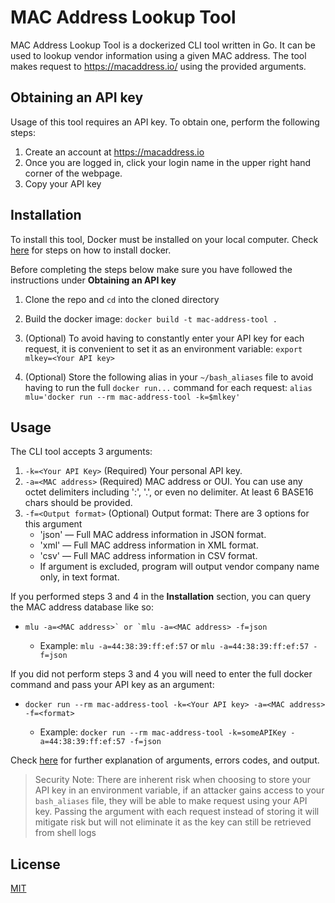 # MAC Address Lookup Tool

MAC Address Lookup Tool is a dockerized CLI tool written in Go. It can be used to lookup vendor information using a given MAC address. 
The tool makes request to https://macaddress.io/ using the provided arguments.


## Obtaining an API key

Usage of this tool requires an API key. To obtain one, perform the following steps: 
1. Create an account at https://macaddress.io
2. Once you are logged in, click your login name in the upper right hand corner of the webpage.
3. Copy your API key 


## Installation

To install this tool, Docker must be installed on your local computer. Check [here](https://docs.docker.com/get-docker/) for steps on how to install docker.

Before completing the steps below make sure you have followed the instructions under **Obtaining an API key**


1. Clone the repo and `cd` into the cloned directory

2. Build the docker image: `docker build -t mac-address-tool .`
3. (Optional) To avoid having to constantly enter your API key for each request, it is convenient to set it as an environment variable: `export mlkey=<Your API key>`
4. (Optional) Store the following alias in your `~/bash_aliases` file to avoid having to run the full `docker run...` command for each request: `alias mlu='docker run --rm mac-address-tool -k=$mlkey'`


## Usage

The CLI tool accepts 3 arguments:
1. `-k=<Your API Key>` (Required) Your personal API key.
2. `-a=<MAC address>` (Required) MAC address or OUI. You can use any octet delimiters including ':', '.', or even no delimiter. At least 6 BASE16 chars should be provided. 
3. `-f=<Output format>` (Optional) Output format: There are 3 options for this argument
      - 'json' — Full MAC address information in JSON format.
      - 'xml' — Full MAC address information in XML format.
      - 'csv' — Full MAC address information in CSV format.
      - If argument is excluded, program will output vendor company name only, in text format.


If you performed steps 3 and 4 in the **Installation** section, you can query the MAC address database like so:
-  ``mlu -a=<MAC address>` or `mlu -a=<MAC address> -f=json``
      
      - Example: `mlu -a=44:38:39:ff:ef:57` or `mlu -a=44:38:39:ff:ef:57 -f=json`

If you did not perform steps 3 and 4 you will need to enter the full docker command and pass your API key as an argument:
-  `docker run --rm mac-address-tool -k=<Your API key> -a=<MAC address> -f=<format>`

     - Example: `docker run --rm mac-address-tool -k=someAPIKey -a=44:38:39:ff:ef:57 -f=json`
     
Check [here](https://macaddress.io/api/documentation/making-requests) for further explanation of arguments, errors codes, and output.

> Security Note: There are inherent risk when choosing to store your API key in an environment variable, if an attacker gains access to your `bash_aliases` file, they will be able to make request using your API key.
> Passing the argument with each request instead of storing it will mitigate risk but will not eliminate it as the key can still be retrieved from shell logs



 
 ## License
 [MIT](https://choosealicense.com/licenses/mit/)